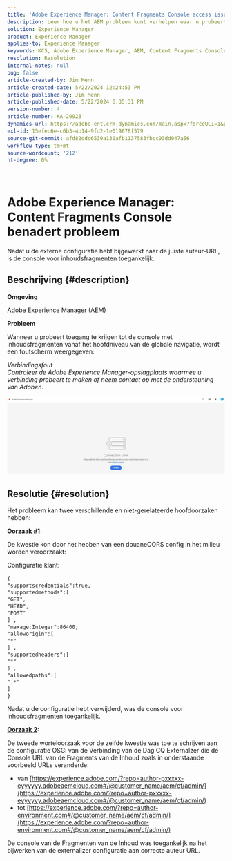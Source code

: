 ```yaml
---
title: 'Adobe Experience Manager: Content Fragments Console access issue'
description: Leer hoe u het AEM probleem kunt verhelpen waar u probeert toegang te krijgen tot de Content Fragments Console vanaf het hoofdniveau van de globale navigatie.
solution: Experience Manager
product: Experience Manager
applies-to: Experience Manager
keywords: KCS, Adobe Experience Manager, AEM, Content Fragments Console, toegang, het Oplossen van problemen
resolution: Resolution
internal-notes: null
bug: false
article-created-by: Jim Menn
article-created-date: 5/22/2024 12:24:53 PM
article-published-by: Jim Menn
article-published-date: 5/22/2024 6:35:31 PM
version-number: 4
article-number: KA-20923
dynamics-url: https://adobe-ent.crm.dynamics.com/main.aspx?forceUCI=1&pagetype=entityrecord&etn=knowledgearticle&id=205c3344-3618-ef11-9f8a-6045bd006268
exl-id: 15efec6e-c6b3-4b14-9fd2-1e019678f579
source-git-commit: afd82ddc6539a130afb1137583fbcc93dd047a56
workflow-type: tm+mt
source-wordcount: '212'
ht-degree: 0%

---
```


# Adobe Experience Manager: Content Fragments Console benadert probleem


Nadat u de externe configuratie hebt bijgewerkt naar de juiste auteur-URL, is de console voor inhoudsfragmenten toegankelijk.

## Beschrijving {#description}


<b>Omgeving</b>

Adobe Experience Manager (AEM)

<b>Probleem</b>

Wanneer u probeert toegang te krijgen tot de console met inhoudsfragmenten vanaf het hoofdniveau van de globale navigatie, wordt een foutscherm weergegeven:

*Verbindingsfout
<br>Controleer de Adobe Experience Manager-opslagplaats waarmee u verbinding probeert te maken of neem contact op met de ondersteuning van Adoben.*



![](assets/___225c3344-3618-ef11-9f8a-6045bd006268___.png)


## Resolutie {#resolution}


Het probleem kan twee verschillende en niet-gerelateerde hoofdoorzaken hebben:

<b><u>Oorzaak #1</u>:</b>

De kwestie kon door het hebben van een douaneCORS config in het milieu worden veroorzaakt:

Configuratie klant:




```
{
"supportscredentials":true,
"supportedmethods":[ 
"GET",
"HEAD",
"POST"
] ,
"maxage:Integer":86400,
"alloworigin":[ 
"*"
] ,
"supportedheaders":[ 
"*"
] ,
"allowedpaths":[ 
".*"
] 
}
```




Nadat u de configuratie hebt verwijderd, was de console voor inhoudsfragmenten toegankelijk.



<b><u>Oorzaak 2</u>:</b>

De tweede worteloorzaak voor de zelfde kwestie was toe te schrijven aan de configuratie OSGi van de Verbinding van de Dag CQ Externalzer die de Console URL van de Fragments van de Inhoud zoals in onderstaande voorbeeld URLs veranderde:

- van [https://experience.adobe.com/?repo=author-pxxxxx-eyyyyyy.adobeaemcloud.com#/@customer_name/aem/cf/admin/](https://experience.adobe.com/?repo=author-pxxxxx-eyyyyyy.adobeaemcloud.com#/@customer_name/aem/cf/admin/)
- tot [https://experience.adobe.com/?repo=author-environment.com#/@customer_name/aem/cf/admin/](https://experience.adobe.com/?repo=author-environment.com#/@customer_name/aem/cf/admin/)


De console van de Fragmenten van de Inhoud was toegankelijk na het bijwerken van de externalizer configuratie aan correcte auteur URL.
